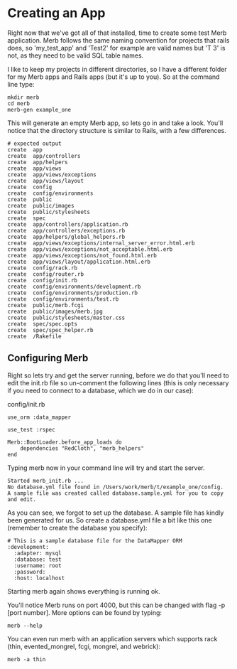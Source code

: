 # Creating an App

Right now that we've got all of that installed, time to create some test Merb application. Merb follows the same naming convention for projects that rails does, so 'my\_test\_app' and 'Test2' for example are valid names but 'T 3' is not, as they need to be valid SQL table names.

I like to keep my projects in different directories, so I have a different folder for my Merb apps and 
Rails apps (but it's up to you). So at the command line type:

    mkdir merb
    cd merb
    merb-gen example_one
    
This will generate an empty Merb app, so lets go in and take a look. You'll notice that the directory structure is similar to Rails, with a few differences.

    # expected output
    create  app
    create  app/controllers
    create  app/helpers
    create  app/views
    create  app/views/exceptions
    create  app/views/layout
    create  config
    create  config/environments
    create  public
    create  public/images
    create  public/stylesheets
    create  spec
    create  app/controllers/application.rb
    create  app/controllers/exceptions.rb
    create  app/helpers/global_helpers.rb
    create  app/views/exceptions/internal_server_error.html.erb
    create  app/views/exceptions/not_acceptable.html.erb
    create  app/views/exceptions/not_found.html.erb
    create  app/views/layout/application.html.erb
    create  config/rack.rb
    create  config/router.rb
    create  config/init.rb
    create  config/environments/development.rb
    create  config/environments/production.rb
    create  config/environments/test.rb
    create  public/merb.fcgi
    create  public/images/merb.jpg
    create  public/stylesheets/master.css
    create  spec/spec.opts
    create  spec/spec_helper.rb
    create  /Rakefile
        

    
## Configuring Merb

Right so lets try and get the server running, before we do that you'll need to edit the init.rb 
file so un-comment the following lines (this is only necessary if you need to connect to a database, which we do in our case):

config/init.rb
    
    use_orm :data_mapper

    use_test :rspec
    
    Merb::BootLoader.before_app_loads do
        dependencies "RedCloth", "merb_helpers"
    end
          

Typing merb now in your command line will try and start the server.

    Started merb_init.rb ...
    No database.yml file found in /Users/work/merb/t/example_one/config.
    A sample file was created called database.sample.yml for you to copy and edit.

As you can see, we forgot to set up the database. A sample file has kindly been generated for us. 
So create a database.yml file a bit like this one (remember to create the database you specify):

    # This is a sample database file for the DataMapper ORM
    :development:
      :adapter: mysql
      :database: test
      :username: root
      :password: 
      :host: localhost

      
Starting merb again shows everything is running ok.

You'll notice Merb runs on port 4000, but this can be changed with flag -p [port number]. More options can be found by typing:

    merb --help
    
You can even run merb with an application servers which supports rack (thin, evented_mongrel, fcgi, mongrel, and webrick):

    merb -a thin

